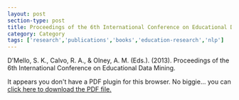 ```yaml
---
layout: post
section-type: post
title: Proceedings of the 6th International Conference on Educational Data Mining
category: Category
tags: ['research','publications','books','education-research','nlp']
---
```

D’Mello, S. K., Calvo, R. A., & Olney, A. M. (Eds.). (2013). Proceedings of the 6th International Conference on Educational Data Mining.

<object data="http://www.educationaldatamining.org/EDM2013/proceedings/EDM2013Proceedings.pdf" type="application/pdf" width="100%" height="600px">
 
  <p>It appears you don't have a PDF plugin for this browser.
  No biggie... you can <a href="http://www.educationaldatamining.org/EDM2013/proceedings/EDM2013Proceedings.pdf">click here to
  download the PDF file.</a></p>
  
</object>
